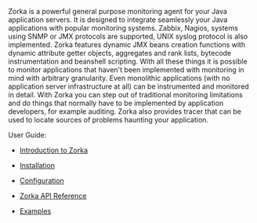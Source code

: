 Zorka is a powerful general purpose monitoring agent for your Java application servers. It is designed to
integrate seamlessly your Java applications with popular monitoring systems. Zabbix, Nagios, systems using
SNMP or JMX protocols are supported, UNIX syslog protocol is also implemented. Zorka features dynamic JMX
beans creation functions with dynamic attribute getter objects, aggregates and rank lists, bytecode
instrumentation and beanshell scripting. With all these things it is possible to monitor applications that
haven't been implemented with monitoring in mind with arbitrary granularity. Even monolithic applications
(with no application server infrastructure at all) can be instrumented and monitored in detail. With Zorka
you can step out of traditional monitoring limitations and do things that normally have to be implemented by
application developers, for example auditing. Zorka also provides tracer that can be used to locate sources
of problems haunting your application.

User Guide:

* [Introduction to Zorka](Intro)

* [Installation](Installation)

* [Configuration](Configuring-Zorka)

* [Zorka API Reference](Zorka-API-reference)

* [Examples](Examples)

